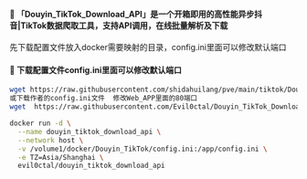 #### 🚩 「Douyin_TikTok_Download_API」是一个开箱即用的高性能异步抖音|TikTok数据爬取工具，支持API调用，在线批量解析及下载
先下载配置文件放入docker需要映射的目录，config.ini里面可以修改默认端口

#### 🚩 下载配置文件config.ini里面可以修改默认端口
```sh
wget https://raw.githubusercontent.com/shidahuilang/pve/main/tiktok/Douyin_TikTok_Download_API/config.ini
或下载作者的config.ini文件  修改Web_APP里面的80端口
wget  https://raw.githubusercontent.com/Evil0ctal/Douyin_TikTok_Download_API/main/config.ini
```
```sh
docker run -d \
  --name douyin_tiktok_download_api \
  --network host \
  -v /volume1/docker/Douyin_TikTok/config.ini:/app/config.ini \
  -e TZ=Asia/Shanghai \
  evil0ctal/douyin_tiktok_download_api
```
